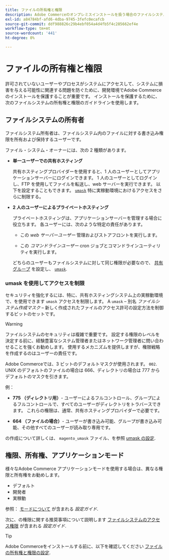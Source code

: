```yaml
---
title: ファイルの所有権と権限
description: Adobe Commerceのオンプレミスインストールを扱う場合のファイルシステム権限の重要性について説明します。
exl-id: a84784bf-afd6-4dba-9745-3fefc0ecafcb
source-git-commit: ddf988826c29b4ebf054a4d4fb5f4c285662ef4e
workflow-type: tm+mt
source-wordcount: '441'
ht-degree: 0%

---
```


# ファイルの所有権と権限

許可されていないユーザーやプロセスがシステムにアクセスして、システムに損害を与える可能性に関連する問題を防ぐために、開発環境でAdobe Commerceのインストールを保護することが重要です。 インストールを保護するために、次のファイルシステムの所有権と権限のガイドラインを使用します。

## ファイルシステムの所有者

ファイルシステム所有者は、ファイルシステム内のファイルに対する書き込み権限を所有および保持するユーザーです。

ファイル・システム・オーナーには、次の 2 種類があります。

- **単一ユーザーでの共有ホスティング**

  共有ホスティングプロバイダーを使用すると、1 人のユーザーとしてアプリケーションサーバーにログインできます。 1 人のユーザーとしてログインし、FTP を使用してファイルを転送し、web サーバーを実行できます。 以下を設定することもできます。 [`umask`](#restrict-access-with-a-umask) 特に実稼動環境におけるアクセスをさらに制限する。

- **2 人のユーザーによるプライベートホスティング**

  プライベートホスティングは、アプリケーションサーバーを管理する場合に役立ちます。 各ユーザーには、次のような特定の責任があります。

   - この _web サーバーユーザー_ 管理およびストアフロントを実行します。

   - この _コマンドラインユーザー_ cron ジョブとコマンドラインユーティリティを実行します。

  どちらのユーザーもファイルシステムに対して同じ権限が必要なので、 [共有グループ](configure-permissions.md#set-ownership-and-permissions-for-two-users) を設定し、 [`umask`](#restrict-access-with-a-umask).

### umask を使用してアクセスを制限

セキュリティを強化するには、特に、共有ホスティングシステム上の実稼動環境で、を使用できます `umask` アクセスを制限します。 A `umask` – 別名 _ファイルシステム作成マスク_ – 新しく作成されたファイルのアクセス許可の設定方法を制御するビットのセットです。

>[!WARNING]
>
>ファイルシステムのセキュリティは複雑で重要です。 設定する権限のレベルを決定する前に、経験豊富なシステム管理者またはネットワーク管理者に問い合わせることを強くお勧めします。 使用するメカニズムを提供しますが、権限戦略を作成するのはユーザーの責任です。

Adobe Commerceでは、3 ビットのデフォルトマスクが使用されます。 `002`. UNIX のデフォルトのファイルの場合は 666、ディレクトリの場合は 777 からデフォルトのマスクを引きます。

例：

- **775 （ディレクトリ用）**- ユーザーによるフルコントロール、グループによるフルコントロールで、すべてのユーザーがディレクトリをトラバースできます。 これらの権限は、通常、共有ホスティングプロバイダーで必要です。

- **664 （ファイルの場合）**- ユーザーが書き込み可能、グループが書き込み可能、その他すべてのユーザーが読み取り専用です。

の作成について詳しくは、 `magento_umask` ファイル、を参照 [umask の設定](../../next-steps/set-umask.md).

## 権限、所有権、アプリケーションモード

様々なAdobe Commerce アプリケーションモードを使用する場合は、異なる権限と所有権をお勧めします。

- デフォルト
- 開発者
- 実稼動

参照： [モードについて](../../../configuration/bootstrap/application-modes.md) が含まれる _設定ガイド_.

次に、の権限に関する推奨事項について説明します [ファイルシステムのアクセス権限](../../../configuration/deployment/file-system-permissions.md) が含まれる _設定ガイド_.

>[!TIP]
>
>Adobe Commerceをインストールする前に、以下を確認してください [ファイルの所有権と権限の設定](configure-permissions.md).
